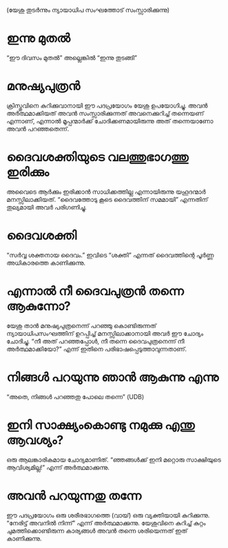(യേശു തുടർന്നും ന്യായാധിപ സംഘത്തോട് സംസ്സാരിക്കുന്നു)
# ഇന്നു മുതൽ
“ഈ ദിവസം മുതൽ” അല്ലെങ്കിൽ “ഇന്നു തുടങ്ങി”
# മനുഷ്യപുത്രൻ
ക്രിസ്തുവിനെ കുറിക്കുവാനായി ഈ പദപ്രയോഗം യേശു ഉപയോഗിച്ചു. അവൻ അർത്ഥമാക്കിയത് അവൻ സംസ്സാരിക്കുന്നത് അവനെക്കുറിച്ച് തന്നെയണ് എന്നാണ്, എന്നാൽ മൂപ്പന്മാർക്ക് ചോദിക്കണമായിരുന്നു അത് തന്നെയാണോ അവൻ പറഞ്ഞതെന്ന്. 
# ദൈവശക്തിയുടെ വലത്തുഭാഗത്തു ഇരിക്കും
അവൈടെ ആർക്കും ഇരിക്കാൻ സാധിക്കത്തില്ല എന്നായിരുന്നു യഹൂദന്മാർ മനസ്സിലാക്കിയത്. “ദൈവത്തോടു കൂടെ ദൈവത്തിന് സമമായി” എന്നതിന് തുല്യമായി അവർ പരിഗണിച്ചു.
# ദൈവശക്തി
“സർവ്വ ശക്തനായ ദൈവം.” ഇവിടെ “ശക്തി” എന്നത് ദൈവത്തിന്റെ പൂർണ്ണ അധികാരത്തെ കാണിക്കുന്നു.
# എന്നാൽ നീ ദൈവപുത്രൻ തന്നെ ആകുന്നോ?
യേശു താൻ മനുഷ്യപുത്രനെന്ന് പറഞ്ഞു കൊണ്ടിരുന്നത് ന്യായാധിപസംഘത്തിന് ഉറപ്പിച്ച് മനസ്സിലാക്കാനായി അവർ ഈ ചോദ്യം ചോദിച്ചു. “നീ അത് പറഞ്ഞപ്പോൾ, നീ തന്നെ ദൈവപുത്രനെന്ന് നീ അർത്ഥമാക്കിയോ?” എന്ന് ഇതിനെ പരിഭാഷപ്പെടുത്താവുന്നതാണ്.
# നിങ്ങൾ പറയുന്നു  ഞാൻ ആകുന്നു എന്നു
“അതെ, നിങ്ങൾ പറഞ്ഞതു പോലെ തന്നെ” (UDB)
# ഇനി സാക്ഷ്യംകൊണ്ടു നമുക്കു എന്തു ആവശ്യം?
ഒരു ആലങ്കാരികമായ ചോദ്യമാണിത്. “ഞ്ഞങ്ങൾക്ക് ഇനി മറ്റൊരു സാക്ഷിയുടെ ആവിശ്യമില്ല!” എന്ന് അർത്ഥമാക്കുന്നു.
# അവൻ പറയുന്നതു തന്നേ
ഈ പദപ്രയോഗം ഒരു ശരീരഭാഗത്തെ (വായ്) ഒരു വ്യക്തിയായി കുറിക്കുന്നു. “നേരിട്ട് അവനിൽ നിന്ന്” എന്ന് അർത്ഥമാക്കുന്നു. യേശുവിനെ കുറിച്ച് കുറ്റം ചുമത്തിക്കൊണ്ടിരുന്ന കാര്യങ്ങൾ അവൻ തന്നെ ശരിയെന്നത് ഇത് കാണിക്കുന്നു.

